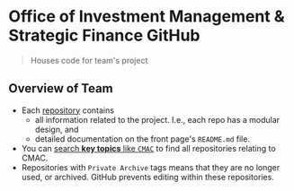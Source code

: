 # Office of Investment Management & Strategic Finance GitHub
> Houses code for team's project

## Overview of Team
* Each [repository](https://github.com/orgs/CN-OIMSF/repositories) contains 
  - all information related to the project. I.e., each repo has a modular design, and
  - detailed documentation on the front page's `README.md` file.
* You can [search **key topics** like `CMAC`](https://github.com/orgs/CN-OIMSF/repositories?q=CMAC&type=all&language=&sort=) to find all repositories relating to CMAC.
* Repositories with `Private Archive` tags means that they are no longer used, or archived. GitHub prevents editing within these repositories.
